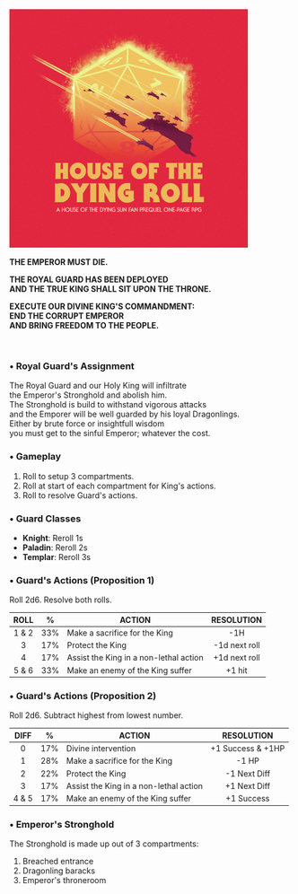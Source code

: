 <img src="https://raw.githubusercontent.com/roelosaurus/house-of-the-dying-roll/master/cover.jpg" width="425">

**THE EMPEROR MUST DIE.**  
  
**THE ROYAL GUARD HAS BEEN DEPLOYED**  
**AND THE TRUE KING SHALL SIT UPON THE THRONE.**  
  
**EXECUTE OUR DIVINE KING'S COMMANDMENT:**  
**END THE CORRUPT EMPEROR**  
**AND BRING FREEDOM TO THE PEOPLE.**  



<br/>



### • Royal Guard's Assignment

The Royal Guard and our Holy King will infiltrate  
the Emperor's Stronghold and abolish him.  
The Stronghold is build to withstand vigorous attacks  
and the Emporer will be well guarded by his loyal Dragonlings.  
Either by brute force or insightfull wisdom  
you must get to the sinful Emperor; whatever the cost.  



### • Gameplay

1. Roll to setup 3 compartments.  
2. Roll at start of each compartment for King's actions.  
3. Roll to resolve Guard's actions.



### • Guard Classes

- **Knight**: Reroll 1s  
- **Paladin**: Reroll 2s  
- **Templar**: Reroll 3s  



### • Guard's Actions (Proposition 1)

Roll 2d6. Resolve both rolls.

 ROLL |   %   |                 ACTION                 |   RESOLUTION
:---: | :---: | -------------------------------------- | :------------:
1 & 2 |  33%  | Make a sacrifice for the King          | -1H
  3   |  17%  | Protect the King                       | -1d next roll
  4   |  17%  | Assist the King in a non-lethal action | +1d next roll
5 & 6 |  33%  | Make an enemy of the King suffer       | +1 hit



### • Guard's Actions (Proposition 2)

Roll 2d6. Subtract highest from lowest number.

 DIFF |   %   |                  ACTION                |    RESOLUTION
:---: | :---: | -------------------------------------- | :----------------:
  0   |  17%  | Divine intervention                    | +1 Success & +1HP
  1   |  28%  | Make a sacrifice for the King          | -1 HP
  2   |  22%  | Protect the King                       | -1 Next Diff
  3   |  17%  | Assist the King in a non-lethal action | +1 Next Diff
4 & 5 |  17%  | Make an enemy of the King suffer       | +1 Success



### • Emperor's Stronghold
 
The Stronghold is made up out of 3 compartments:  
1. Breached entrance  
2. Dragonling baracks  
3. Emperor's throneroom
